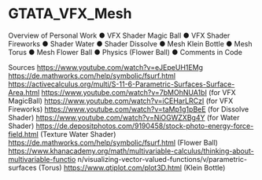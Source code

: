 # GTATA_VFX_Mesh

Overview of Personal Work
● VFX Shader Magic Ball
● VFX Shader Fireworks
● Shader Water
● Shader Dissolve
● Mesh Klein Bottle
● Mesh Torus
● Mesh Flower Ball
● Physics (Flower Ball)
● Comments in Code

Sources
https://www.youtube.com/watch?v=eJEpeUH1EMg
https://de.mathworks.com/help/symbolic/fsurf.html
https://activecalculus.org/multi/S-11-6-Parametric-Surfaces-Surface-Area.html
https://www.youtube.com/watch?v=7bMOhNUA1bI (for VFX MagicBall)
https://www.youtube.com/watch?v=iCEHarLRCzI (for VFX Fireworks)
https://www.youtube.com/watch?v=taMp1g1pBeE (for Dissolve Shader)
https://www.youtube.com/watch?v=NiOGWZXBg4Y (for Water Shader)
https://de.depositphotos.com/9190458/stock-photo-energy-force-field.html (Texture Water
Shader)
https://de.mathworks.com/help/symbolic/fsurf.html (Flower Ball)
https://www.khanacademy.org/math/multivariable-calculus/thinking-about-multivariable-functio
n/visualizing-vector-valued-functions/v/parametric-surfaces (Torus)
https://www.qtiplot.com/plot3D.html (Klein Bottle)
